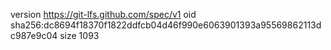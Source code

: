 version https://git-lfs.github.com/spec/v1
oid sha256:dc8694f18370f1822ddfcb04d46f990e6063901393a95569862113dc987e9c04
size 1093
